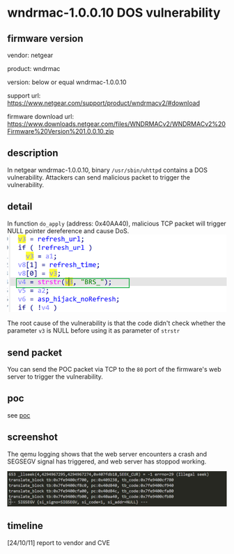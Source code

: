 # wndrmac-1.0.0.10 DOS vulnerability
## firmware version
vendor: netgear

product: wndrmac

version: below or equal wndrmac-1.0.0.10

support url: https://www.netgear.com/support/product/wndrmacv2/#download

firmware download url: https://www.downloads.netgear.com/files/WNDRMACv2/WNDRMACv2%20Firmware%20Version%201.0.0.10.zip

## description
In netgear wndrmac-1.0.0.10, binary `/usr/sbin/uhttpd` contains a DOS vulnerability. Attackers can send malicious packet to trigger the vulnerability.

## detail
In function `do_apply` (address: 0x40AA40), malicious TCP packet will trigger NULL pointer dereference and cause DoS.
![alt text](image-1.png)

The root cause of the vulnerability is that the code didn't check whether the parameter `v3` is NULL before using it as parameter of `strstr`

## send packet
You can send the POC packet via TCP to the `80` port of the firmware's web server to trigger the vulnerability.

## poc
see [poc](./poc)

## screenshot
The qemu logging shows that the web server encounters a crash and SEGSEGV signal has triggered, and web server has stoppod working.

![crash](image.png)

## timeline
[24/10/11] report to vendor and CVE
